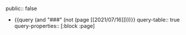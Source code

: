 public:: false

- {{query (and "###" (not (page [[2021/07/16]])))}}
  query-table:: true
  query-properties:: [:block :page]
